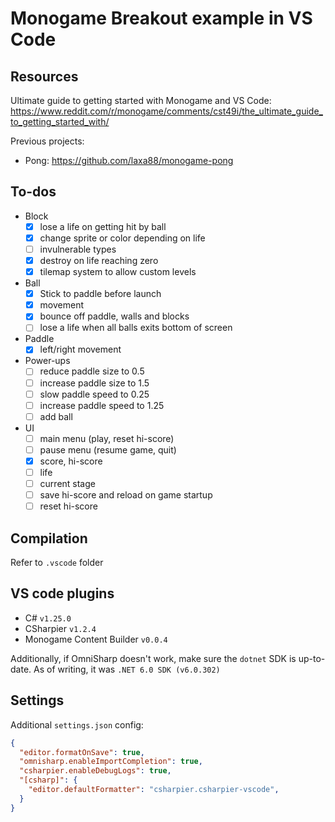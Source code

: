 # Monogame Breakout example in VS Code

## Resources

Ultimate guide to getting started with Monogame and VS Code:
https://www.reddit.com/r/monogame/comments/cst49i/the_ultimate_guide_to_getting_started_with/

Previous projects:
- Pong: https://github.com/laxa88/monogame-pong

## To-dos

- Block
  - [x] lose a life on getting hit by ball
  - [x] change sprite or color depending on life
  - [ ] invulnerable types
  - [x] destroy on life reaching zero
  - [x] tilemap system to allow custom levels

- Ball
  - [x] Stick to paddle before launch
  - [x] movement
  - [x] bounce off paddle, walls and blocks
  - [ ] lose a life when all balls exits bottom of screen

- Paddle
  - [x] left/right movement

- Power-ups
  - [ ] reduce paddle size to 0.5
  - [ ] increase paddle size to 1.5
  - [ ] slow paddle speed to 0.25
  - [ ] increase paddle speed to 1.25
  - [ ] add ball

- UI
  - [ ] main menu (play, reset hi-score)
  - [ ] pause menu (resume game, quit)
  - [x] score, hi-score
  - [ ] life
  - [ ] current stage
  - [ ] save hi-score and reload on game startup
  - [ ] reset hi-score

## Compilation

Refer to `.vscode` folder

## VS code plugins

- C# `v1.25.0`
- CSharpier `v1.2.4`
- Monogame Content Builder `v0.0.4`

Additionally, if OmniSharp doesn't work, make sure the `dotnet` SDK is up-to-date. As of writing, it was `.NET 6.0 SDK (v6.0.302)`

## Settings

Additional `settings.json` config:

```json
{
  "editor.formatOnSave": true,
  "omnisharp.enableImportCompletion": true,
  "csharpier.enableDebugLogs": true,
  "[csharp]": {
    "editor.defaultFormatter": "csharpier.csharpier-vscode",
  }
}
```